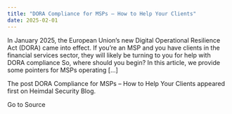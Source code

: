 ```yaml
---
title: "DORA Compliance for MSPs – How to Help Your Clients"
date: 2025-02-01
---
```


In January 2025, the European Union’s new Digital Operational Resilience Act (DORA) came into effect. If you’re an MSP and you have clients in the financial services sector, they will likely be turning to you for help with DORA compliance So, where should you begin? In this article, we provide some pointers for MSPs operating \[…\]

The post DORA Compliance for MSPs – How to Help Your Clients appeared first on Heimdal Security Blog.

Go to Source
